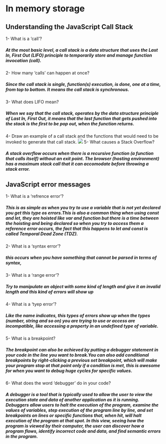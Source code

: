 # In memory storage
## Understanding the JavaScript Call Stack
1- What is a ‘call’?
##### At the most basic level, a call stack is a data structure that uses the Last In, First Out (LIFO) principle to temporarily store and manage function invocation (call).
2- How many ‘calls’ can happen at once?
##### Since the call stack is single, function(s) execution, is done, one at a time, from top to bottom. It means the call stack is synchronous.
3- What does LIFO mean?
##### When we say that the call stack, operates by the data structure principle of Last In, First Out, it means that the last function that gets pushed into the stack is the first to be pop out, when the function returns.
4- Draw an example of a call stack and the functions that would need to be invoked to generate that call stack.
![](https://upload.wikimedia.org/wikipedia/commons/thumb/d/d3/Call_stack_layout.svg/342px-Call_stack_layout.svg.png)
5- What causes a Stack Overflow?
##### A stack overflow occurs when there is a recursive function (a function that calls itself) without an exit point. The browser (hosting environment) has a maximum stack call that it can accomodate before throwing a stack error.
## JavaScript error messages
1- What is a ‘refrence error’?
##### This is as simple as when you try to use a variable that is not yet declared you get this type os errors.This is also a common thing when using const and let, they are hoisted like var and function but there is a time between the hoisting and being declared so when you try to access them a reference error occurs, the fact that this happens to let and const is called Temporal Dead Zone (TDZ).
2- What is a ‘syntax error’?
#####  this occurs when you have something that cannot be parsed in terms of syntax,
3- What is a ‘range error’?
##### Try to manipulate an object with some kind of length and give it an invalid length and this kind of errors will show up
4- What is a ‘tyep error’?
##### Like the name indicates, this types of errors show up when the types (number, string and so on) you are trying to use or access are incompatible, like accessing a property in an undefined type of variable.
5- What is a breakpoint?
##### The breakpoint can also be achieved by putting a debugger statement in your code in the line you want to break.You can also add conditional breakpoints by right-clicking a previous set breakpoint, which will make your program stop at that point only if a condition is met, this is awesome for when you want to debug huge cycles for specific values. 
6- What does the word ‘debugger’ do in your code?
##### A debugger is a tool that is typically used to allow the user to view the execution state and data of another application as it is running. Debuggers allow users to halt the execution of the program, examine the values of variables, step execution of the program line by line, and set breakpoints on lines or specific functions that, when hit, will halt execution of the program at that spot. In this view, seeing how the program is viewed by their computer, the user can discover how a program flows, identify incorrect code and data, and find semantic errors in the program.